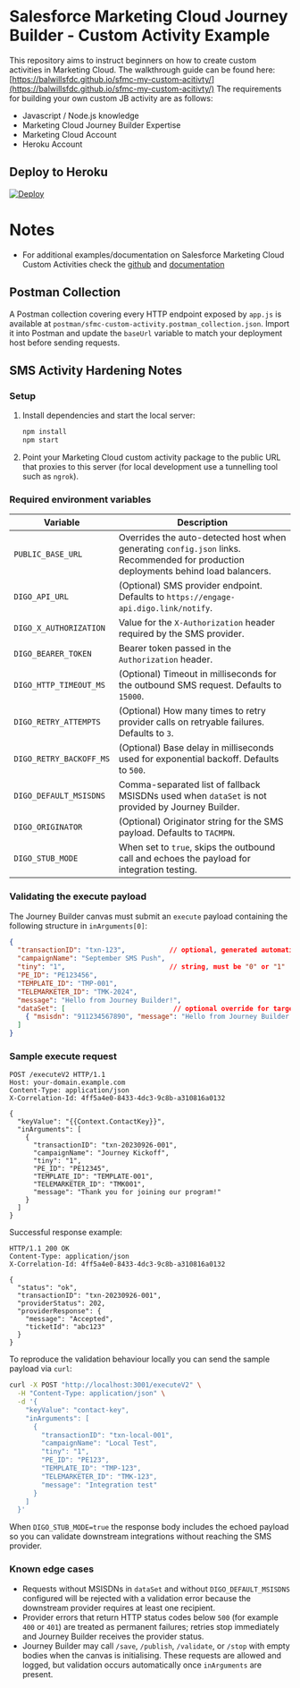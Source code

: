 # Salesforce Marketing Cloud Journey Builder - Custom Activity Example
This repository aims to instruct beginners on how to create custom activities in Marketing Cloud. The walkthrough guide can be found here: [https://balwillsfdc.github.io/sfmc-my-custom-acitivty/](https://balwillsfdc.github.io/sfmc-my-custom-acitivty/) The requirements for building your own custom JB activity are as follows: 
- Javascript / Node.js knowledge
- Marketing Cloud Journey Builder Expertise
- Marketing Cloud Account
- Heroku Account

## Deploy to Heroku
[![Deploy](https://www.herokucdn.com/deploy/button.svg)](https://heroku.com/deploy?https://github.com/balwillSFDC/sfmc-my-custom-acitivty)

# Notes
- For additional examples/documentation on Salesforce Marketing Cloud Custom Activities check the [github](https://github.com/salesforce-marketingcloud/sfmc-example-jb-custom-activity) and [documentation](https://developer.salesforce.com/docs/marketing/marketing-cloud/guide/creating-activities.html)
## Postman Collection
A Postman collection covering every HTTP endpoint exposed by `app.js` is available at `postman/sfmc-custom-activity.postman_collection.json`. Import it into Postman and update the `baseUrl` variable to match your deployment host before sending requests.

## SMS Activity Hardening Notes

### Setup

1. Install dependencies and start the local server:

   ```bash
   npm install
   npm start
   ```

2. Point your Marketing Cloud custom activity package to the public URL that proxies to this server (for local development use a tunnelling tool such as `ngrok`).

### Required environment variables

| Variable | Description |
| --- | --- |
| `PUBLIC_BASE_URL` | Overrides the auto-detected host when generating `config.json` links. Recommended for production deployments behind load balancers. |
| `DIGO_API_URL` | (Optional) SMS provider endpoint. Defaults to `https://engage-api.digo.link/notify`. |
| `DIGO_X_AUTHORIZATION` | Value for the `X-Authorization` header required by the SMS provider. |
| `DIGO_BEARER_TOKEN` | Bearer token passed in the `Authorization` header. |
| `DIGO_HTTP_TIMEOUT_MS` | (Optional) Timeout in milliseconds for the outbound SMS request. Defaults to `15000`. |
| `DIGO_RETRY_ATTEMPTS` | (Optional) How many times to retry provider calls on retryable failures. Defaults to `3`. |
| `DIGO_RETRY_BACKOFF_MS` | (Optional) Base delay in milliseconds used for exponential backoff. Defaults to `500`. |
| `DIGO_DEFAULT_MSISDNS` | Comma-separated list of fallback MSISDNs used when `dataSet` is not provided by Journey Builder. |
| `DIGO_ORIGINATOR` | (Optional) Originator string for the SMS payload. Defaults to `TACMPN`. |
| `DIGO_STUB_MODE` | When set to `true`, skips the outbound call and echoes the payload for integration testing. |

### Validating the execute payload

The Journey Builder canvas must submit an `execute` payload containing the following structure in `inArguments[0]`:

```json
{
  "transactionID": "txn-123",           // optional, generated automatically if omitted
  "campaignName": "September SMS Push",
  "tiny": "1",                          // string, must be "0" or "1"
  "PE_ID": "PE123456",
  "TEMPLATE_ID": "TMP-001",
  "TELEMARKETER_ID": "TMK-2024",
  "message": "Hello from Journey Builder!",
  "dataSet": [                           // optional override for target MSISDNs
    { "msisdn": "911234567890", "message": "Hello from Journey Builder!" }
  ]
}
```

### Sample execute request

```http
POST /executeV2 HTTP/1.1
Host: your-domain.example.com
Content-Type: application/json
X-Correlation-Id: 4ff5a4e0-8433-4dc3-9c8b-a310816a0132

{
  "keyValue": "{{Context.ContactKey}}",
  "inArguments": [
    {
      "transactionID": "txn-20230926-001",
      "campaignName": "Journey Kickoff",
      "tiny": "1",
      "PE_ID": "PE12345",
      "TEMPLATE_ID": "TEMPLATE-001",
      "TELEMARKETER_ID": "TMK001",
      "message": "Thank you for joining our program!"
    }
  ]
}
```

Successful response example:

```http
HTTP/1.1 200 OK
Content-Type: application/json
X-Correlation-Id: 4ff5a4e0-8433-4dc3-9c8b-a310816a0132

{
  "status": "ok",
  "transactionID": "txn-20230926-001",
  "providerStatus": 202,
  "providerResponse": {
    "message": "Accepted",
    "ticketId": "abc123"
  }
}
```

To reproduce the validation behaviour locally you can send the sample payload via `curl`:

```bash
curl -X POST "http://localhost:3001/executeV2" \
  -H "Content-Type: application/json" \
  -d '{
    "keyValue": "contact-key",
    "inArguments": [
      {
        "transactionID": "txn-local-001",
        "campaignName": "Local Test",
        "tiny": "1",
        "PE_ID": "PE123",
        "TEMPLATE_ID": "TMP-123",
        "TELEMARKETER_ID": "TMK-123",
        "message": "Integration test"
      }
    ]
  }'
```

When `DIGO_STUB_MODE=true` the response body includes the echoed payload so you can validate downstream integrations without reaching the SMS provider.

### Known edge cases

- Requests without MSISDNs in `dataSet` and without `DIGO_DEFAULT_MSISDNS` configured will be rejected with a validation error because the downstream provider requires at least one recipient.
- Provider errors that return HTTP status codes below `500` (for example `400` or `401`) are treated as permanent failures; retries stop immediately and Journey Builder receives the provider status.
- Journey Builder may call `/save`, `/publish`, `/validate`, or `/stop` with empty bodies when the canvas is initialising. These requests are allowed and logged, but validation occurs automatically once `inArguments` are present.
